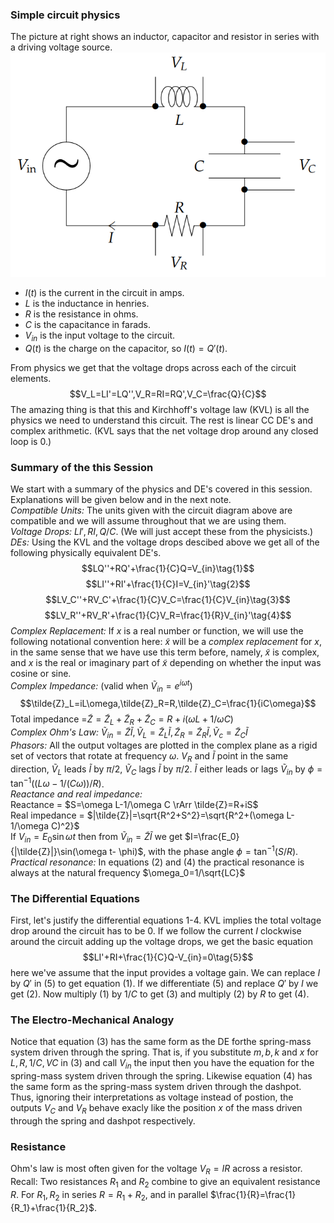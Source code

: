 ### Simple circuit physics
The picture at right shows an inductor, capacitor and resistor in series with a driving voltage source.  
![](pic210201.png)  
* $I(t)$ is the current in the circuit in amps.
* $L$ is the inductance in henries.
* $R$ is the resistance in ohms.
* $C$ is the capacitance in farads.
* $V_{in}$ is the input voltage to the circuit.
* $Q(t)$ is the charge on the capacitor, so $I(t) = Q'(t)$.

From physics we get that the voltage drops across each of the circuit elements.
$$V_L=LI'=LQ'',V_R=RI=RQ',V_C=\frac{Q}{C}$$
The amazing thing is that this and Kirchhoff's voltage law (KVL) is all the physics we need to understand this circuit. The rest is linear CC DE's and complex arithmetic. (KVL says that the net voltage drop around any closed loop is 0.)

### Summary of the this Session
We start with a summary of the physics and DE's covered in this session. Explanations will be given below and in the next note.  
*Compatible Units:* The units given with the circuit diagram above are compatible and we will assume throughout that we are using them.  
*Voltage Drops:* $LI', RI, Q/C$. (We will just accept these from the physicists.)  
*DEs:* Using the KVL and the voltage drops descibed above we get all of the following physically equivalent DE's.
$$LQ''+RQ'+\frac{1}{C}Q=V_{in}\tag{1}$$
$$LI''+RI'+\frac{1}{C}I=V_{in}'\tag{2}$$
$$LV_C''+RV_C'+\frac{1}{C}V_C=\frac{1}{C}V_{in}\tag{3}$$
$$LV_R''+RV_R'+\frac{1}{C}V_R=\frac{1}{R}V_{in}'\tag{4}$$
*Complex Replacement:* If $x$ is a real number or function, we will use the following notational convention here: $\tilde{x}$ will be a *complex replacement* for $x$, in the same sense that we have use this term before, namely, $\tilde{x}$ is complex, and $x$ is the real or imaginary part of $\tilde{x}$ depending on whether the input was cosine or sine.  
*Complex Impedance:* (valid when $\tilde{V}_{in} = e^{i\omega t}$)
$$\tilde{Z}_L=iL\omega,\tilde{Z}_R=R,\tilde{Z}_C=\frac{1}{iC\omega}$$
Total impedance =$\tilde{Z}=\tilde{Z}_L+\tilde{Z}_R+\tilde{Z}_C=R+i(\omega L+1/\omega C)$  
*Complex Ohm's Law:* $\tilde{V}_{in}=\tilde{Z}\tilde{I},\tilde{V}_L=\tilde{Z}_L\tilde{I},\tilde{Z}_R=\tilde{Z}_R\tilde{I},\tilde{V}_c=\tilde{Z}_C\tilde{I}$  
*Phasors:* All the output voltages are plotted in the complex plane as a rigid set of vectors that rotate at frequency $\omega$. $V_R$ and $\tilde{I}$ point in the same direction, $\tilde{V}_L$ leads $\tilde{I}$ by $\pi/2$, $\tilde{V}_C$ lags $\tilde{I}$ by $\pi/2$. $\tilde{I}$ either leads or lags $\tilde{V}_{in}$ by $\phi = \tan^{-1}((L\omega - 1/(C\omega))/R)$.  
*Reactance and real impedance:*  
Reactance = $S=\omega L-1/\omega C \rArr \tilde{Z}=R+iS$  
Real impedance = $|\tilde{Z}|=\sqrt{R^2+S^2}=\sqrt{R^2+(\omega L-1/\omega C)^2}$  
If $V_{in}=E_0\sin \omega t$ then from $\tilde{V}_{in}=\tilde{Z}\tilde{I}$ we get $I=\frac{E_0}{|\tilde{Z}|}\sin(\omega t- \phi)$, with the phase angle $\phi=\tan^{-1}(S/R)$.  
*Practical resonance:* In equations $(2)$ and $(4)$ the practical resonance is always at the natural frequency $\omega_0=1/\sqrt{LC}$

### The Differential Equations
First, let's justify the differential equations 1-4. KVL implies the total voltage drop around the circuit has to be 0. If we follow the current $I$ clockwise around the circuit adding up the voltage drops, we get the basic equation
$$LI'+RI+\frac{1}{C}Q-V_{in}=0\tag{5}$$
here we've assume that the input provides a voltage gain. We can replace $I$ by $Q'$ in $(5)$ to get equation $(1)$. If we differentiate $(5)$ and replace $Q'$ by $I$ we get $(2)$. Now multiply $(1)$ by $1/C$ to get $(3)$ and multiply $(2)$ by $R$ to get $(4)$.

### The Electro-Mechanical Analogy
Notice that equation $(3)$ has the same form as the DE forthe spring-mass system driven through the spring. That is, if you substitute $m, b, k$ and $x$ for $L, R, 1/C, VC$ in $(3)$ and call $V_{in}$ the input then you have the equation for the spring-mass system driven through the spring. Likewise equation $(4)$ has the same form as the spring-mass system driven through the dashpot.  
Thus, ignoring their interpretations as voltage instead of postion, the outputs $V_C$ and $V_R$ behave exacly like the position $x$ of the mass driven through the spring and dashpot respectively.

### Resistance
Ohm's law is most often given for the voltage $V_R = IR$ across a resistor. Recall: Two resistances $R_1$ and $R_2$ combine to give an equivalent resistance $R$. For $R_1, R_2$ in series $R = R_1 + R_2$, and in parallel $\frac{1}{R}=\frac{1}{R_1}+\frac{1}{R_2}$.
